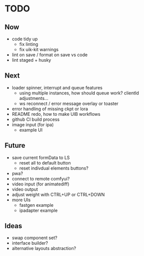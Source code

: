 # TODO

## Now

- code tidy up
  - fix linting
  - fix uik-kit warnings
- lint on save / format on save vs code
- lint staged + husky

## Next

- loader spinner, interrupt and queue features
  - using multiple instances, how should queue work? clientId adjustments...
  - ws reconnect / error message overlay or toaster
- error handling of missing ckpt or lora
- README redo, how to make UIB workflows
- github CI build process
- image input (for ipa)
  - example UI

## Future

- save current formData to LS
  - reset all to default button
  - reset indivdual elements buttons?
- pwa?
- connect to remote comfyui?
- video input (for animatediff)
- video output
- adjust weight with CTRL+UP or CTRL+DOWN
- more UIs
  - fastgen example
  - ipadapter example

## Ideas

- swap component set?
- interface builder?
- alternative layouts abstraction?
